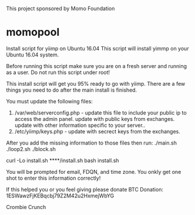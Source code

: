 This project sponsored by Momo Foundation

# momopool

Install script for yiimp on Ubuntu 16.04
This script will install yimmp on your Ubuntu 16.04 system. 

Before running this script make sure you are on a fresh server and running as a user. Do not run this script under root!

This install script will get you 95% ready to go with yiimp. There are a few things you need to do after the main install is finished.

You must update the following files:

1. /var/web/serverconfig.php - update this file to include your public ip to access the admin panel. update with public keys from exchanges. update with other information specific to your server..
2. /etc/yiimp/keys.php - update with secrect keys from the exchanges. 

After you add the missing information to those files then run:
./main.sh
./loop2.sh
./block.sh

curl -Lo install.sh ****/install.sh 
bash install.sh

You will be prompted for email, FDQN, and time zone. You onkly get one shot to enter this information correctly!

If this helped you or you feel giving please donate BTC Donation: 1ESWawzFjKEBqcbj79Z2M42u2HxmejWbYG

Crombie Crunch
